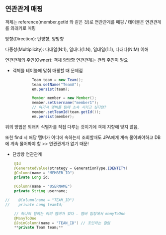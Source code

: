 
## 연관관계 매핑

객체는 reference(member.getId 와 같은 것)로 연관관계를 매핑 / 테이블은 연관관계를 외래키로 매핑

방향(Direction): 단방향, 양방향

다중성(Multiplicity): 다대일(N:1), 일대다(1:N), 일대일(1:1), 다대다(N:M) 이해

연관관계의 주인(Owner): 객체 양방향 연관관계는 관리 주인이 필요

+ 객체를 테이블에 맞춰 매핑할 때 문제점

```java
            Team team = new Team();
            team.setName("TeamA");
            em.persist(team);

            Member member = new Member();
            member.setUsername("member1");
            // 여기서 멤버를 팀에 소속 시키고 싶다면?
            member.setTeamId(team.getId());
            em.persist(member);
```

위의 방법은 외래키 식별자를 직접 다루는 것이기에 객체 지향에 맞지 않음, 

또한 find 시 해당 멤버가 어디에 속하는지 조회할때도 JPA에게 계속 물어봐야하고 DB에 계속 물어봐야 함 >> 연관관계가 없기 때문!

+ 단방향 연관관계


```java
    @Id
    @GeneratedValue(strategy = GenerationType.IDENTITY)
    @Column(name = "MEMBER_ID")
    private Long id;

    @Column(name = "USERNAME")
    private String username;

//    @Column(name = "TEAM_ID")
//    private Long teamId;

    // 하나의 팀에는 여러 멤버가 있다 . 멤버 입장에서 manyToOne
    @ManyToOne
    @JoinColumn(name = "TEAN_ID") // 조인하는 컬럼 
    **private Team team;**
```























